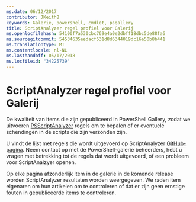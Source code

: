 ```yaml
---
ms.date: 06/12/2017
contributor: JKeithB
keywords: Galerie, powershell, cmdlet, psgallery
title: ScriptAnalyzer regel profiel voor Galerij
ms.openlocfilehash: 54100f7a530cbc769e4a0e2dbff18dbc5de88fa6
ms.sourcegitcommit: 54534635eedacf531d8d6344019dc16a50b8b441
ms.translationtype: MT
ms.contentlocale: nl-NL
ms.lasthandoff: 05/17/2018
ms.locfileid: "34225739"
---
```

# <a name="scriptanalyzer-rule-profile-for-gallery"></a>ScriptAnalyzer regel profiel voor Galerij

De kwaliteit van items die zijn gepubliceerd in PowerShell Gallery, zodat we uitvoeren [PSScriptAnalyzer](https://github.com/PowerShell/PSScriptAnalyzer) regels om te bepalen of er eventuele schendingen in de scripts die zijn verzonden zijn.

U vindt de lijst met regels die wordt uitgevoerd op ScriptAnalyzer [GitHub-pagina](https://github.com/PowerShell/PSScriptAnalyzer/blob/development/Engine/Settings/PSGallery.psd1).
Neem contact op met de PowerShell-galerie beheerders, hebt u vragen met betrekking tot de regels dat wordt uitgevoerd, of een probleem voor ScriptAnalzyer openen.

Op elke pagina afzonderlijk item in de galerie in de komende release worden ScriptAnalyzer resultaten worden weergegeven. We raden item eigenaren om hun artikelen om te controleren of dat er zijn geen ernstige fouten in gepubliceerde items te controleren.
